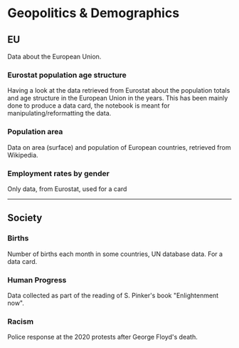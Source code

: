 # Geopolitics & Demographics

## EU

Data about the European Union.

### Eurostat population age structure

Having a look at the data retrieved from Eurostat about the population totals and age structure in the European Union in the years.
This has been mainly done to produce a data card, the notebook is meant for manipulating/reformatting the data.

### Population area

Data on area (surface) and population of European countries, retrieved from Wikipedia.

### Employment rates by gender

Only data, from Eurostat, used for a card

-----

## Society

### Births

Number of births each month in some countries, UN database data. For a data card.

### Human Progress
Data collected as part of the reading of S. Pinker's book "Enlightenment now".

### Racism
Police response at the 2020 protests after George Floyd's death.
